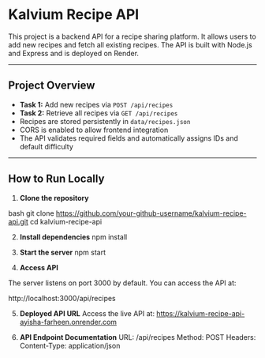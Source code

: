 # Kalvium Recipe API

This project is a backend API for a recipe sharing platform. It allows users to add new recipes and fetch all existing recipes. The API is built with Node.js and Express and is deployed on Render.

---

## Project Overview

- **Task 1:** Add new recipes via `POST /api/recipes`
- **Task 2:** Retrieve all recipes via `GET /api/recipes`
- Recipes are stored persistently in `data/recipes.json`
- CORS is enabled to allow frontend integration
- The API validates required fields and automatically assigns IDs and default difficulty

---

## How to Run Locally

1. **Clone the repository**

bash
git clone https://github.com/your-github-username/kalvium-recipe-api.git
cd kalvium-recipe-api

2. **Install dependencies**
npm install

3. **Start the server**
npm start


4. **Access API**

The server listens on port 3000 by default. You can access the API at:

http://localhost:3000/api/recipes

5. **Deployed API URL**
Access the live API at: https://kalvium-recipe-api-ayisha-farheen.onrender.com

6. **API Endpoint Documentation**
URL: /api/recipes
Method: POST
Headers:
Content-Type: application/json